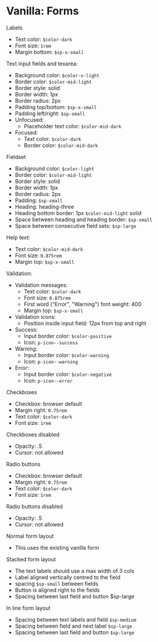# Vanilla: Forms

Labels
- Text color: `$color-dark`
- Font size: `1rem`
- Margin bottom: `$sp-x-small`

Text input fields and texarea:
- Background color: `$color-x-light`
- Border color: `$color-mid-light`
- Border style: solid
- Border width: 1px
- Border radius: 2px
- Padding top/bottom: `$sp-x-small`
- Padding left/right: `$sp-small`
- Unfocused:
  - Placeholder text color: `$color-mid-dark`
- Focused:
	- Text color: `$color-dark`
	- Border color: `$color-mid-dark`

Fieldset
- Background color: `$color-light`
- Border color: `$color-mid-light`
- Border style: solid
- Border width: 1px
- Border radius: 2px
- Padding: `$sp-small`
- Heading: heading-three
- Heading bottom border: 1px `$color-mid-light` solid
- Space between heading and heading border: `$sp-small`
- Space between consecutive field sets: `$sp-large`

Help text:
- Text color: `$color-mid-dark`
- Font size: `0.875rem`
- Margin top: `$sp-x-small`

Validation:
- Validation messages:
	- Text color: `$color-dark`
	- Font size: `0.875rem`
	- First word ("Error", "Warning") font weight: 400
	- Margin top: `$sp-x-small`
- Validation icons:
	- Position inside input field: 12px from top and right
- Success:
	- Input border color: `$color-positive`
	- Icon: `p-icon--success`
- Warning:
	- Input border color: `$color-warning`
	- Icon: `p-icon--warning`	
- Error:
	- Input border color: `$color-negative`
	- Icon: `p-icon--error`

Checkboxes
- Checkbox: browser default
- Margin right: `0.75rem`
- Text color: `$color-dark`
- Font size: `1rem`

Checkboxes disabled
- Opacity: .5
- Cursor: not allowed

Radio buttons
- Checkbox: browser default
- Margin right: `0.75rem`
- Text color: `$color-dark`
- Font size: `1rem`

Radio buttons disabled
- Opacity: .5
- Cursor: not allowed

Normal form layout
- This uses the existing vanilla form

Stacked form layout
- The text labels should use a max width of 3 cols
- Label aligned vertically centred to the field
- spacing `$sp-small` between fields
- Button is aligned right to the fields
- Spacing between last field and button $sp-large

In line form layout
- Spacing between text labels and field `$sp-medium`
- Spacing between field and next label `$sp-large`
- Spacing between last field and button `$sp-large`